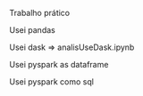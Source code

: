 Trabalho prático


Usei pandas

Usei dask => analisUseDask.ipynb

Usei pyspark as dataframe

Usei pyspark como sql
